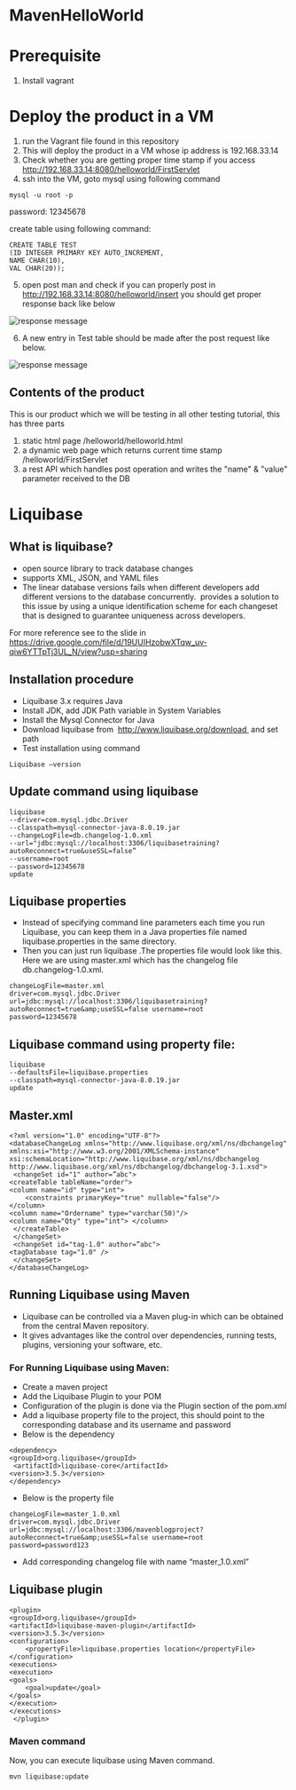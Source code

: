 # MavenHelloWorld

# Prerequisite
1. Install vagrant

# Deploy the product in a VM
1. run the Vagrant file found in this repository
2. This will deploy the product in a VM whose ip address is 192.168.33.14
3. Check whether you are getting proper time stamp if you access http://192.168.33.14:8080/helloworld/FirstServlet
4. ssh into the VM, goto mysql using following command
```
mysql -u root -p
```
password: 12345678

create table using following command:
```
CREATE TABLE TEST
(ID INTEGER PRIMARY KEY AUTO_INCREMENT,
NAME CHAR(10),
VAL CHAR(20));
```
5. open post man and check if you can properly post in http://192.168.33.14:8080/helloworld/insert
you should get proper response back like below

![response message](/src/images/1.png)

6. A new entry in Test table should be made after the post request like below.

![response message](/src/images/2.png)


## Contents of the product
This is our product which we will be testing in all other testing tutorial, this has three parts
1. static html page /helloworld/helloworld.html
2. a dynamic web page which returns current time stamp /helloworld/FirstServlet
3. a rest API which handles post operation and writes the "name" & "value" parameter received to the DB

# Liquibase

## What is liquibase?

- open source library to track database changes
- supports XML, JSON, and YAML files
- The linear database versions fails when different developers add different versions to the database concurrently. 
provides a solution to this issue by using a unique identification scheme for each changeset that is designed to guarantee uniqueness across developers.

For more reference see to the slide in https://drive.google.com/file/d/19UUIHzobwXTqw_uv-qiw6YTTpTj3UL_N/view?usp=sharing

## Installation procedure

- Liquibase 3.x requires Java
- Install JDK, add JDK Path variable in System Variables
- Install the Mysql Connector for Java
- Download liquibase from  http://www.liquibase.org/download  and set path
- Test installation using command 

```
Liquibase –version
```

## Update command using liquibase

```
liquibase
--driver=com.mysql.jdbc.Driver
--classpath=mysql-connector-java-8.0.19.jar
--changeLogFile=db.changelog-1.0.xml
--url="jdbc:mysql://localhost:3306/liquibasetraining?autoReconnect=true&useSSL=false”
--username=root
--password=12345678
update
```

## Liquibase properties

- Instead of specifying command line parameters each time you run Liquibase, you can keep them in a Java properties file named liquibase.properties in the same directory.
- Then you can just run liquibase <command>.The properties file would look like this. Here we are using master.xml which has the changelog file db.changelog-1.0.xml.

```
changeLogFile=master.xml
driver=com.mysql.jdbc.Driver url=jdbc:mysql://localhost:3306/liquibasetraining?autoReconnect=true&amp;useSSL=false username=root
password=12345678
```

## Liquibase command using property file:

```
liquibase 
--defaultsFile=liquibase.properties 
--classpath=mysql-connector-java-8.0.19.jar
update
```

## Master.xml 

```
<?xml version="1.0" encoding="UTF-8"?> 
<databaseChangeLog xmlns="http://www.liquibase.org/xml/ns/dbchangelog" xmlns:xsi="http://www.w3.org/2001/XMLSchema-instance" xsi:schemaLocation="http://www.liquibase.org/xml/ns/dbchangelog http://www.liquibase.org/xml/ns/dbchangelog/dbchangelog-3.1.xsd">
 <changeSet id="1" author=”abc"> 
<createTable tableName="order"> 
<column name="id" type="int"> 
	<constraints primaryKey="true" nullable="false"/>
</column>
<column name="Ordername" type="varchar(50)"/>
<column name="Qty" type="int"> </column>
 </createTable>
 </changeSet>
 <changeSet id="tag-1.0" author=”abc"> 
<tagDatabase tag="1.0" />
 </changeSet> 
</databaseChangeLog>

```

## Running Liquibase using Maven

- Liquibase can be controlled via a Maven plug-in which can be obtained from the central Maven repository. 
- It gives advantages like the control over dependencies, running tests, plugins, versioning your software, etc.

### For Running Liquibase using Maven:

- Create a maven project
- Add the Liquibase Plugin to your POM 
- Configuration of the plugin is done via the Plugin section of the pom.xml
- Add a liquibase property file to the project, this should point to the corresponding database and its username and password
- Below is the dependency
```
<dependency> 
<groupId>org.liquibase</groupId>
 <artifactId>liquibase-core</artifactId> 
<version>3.5.3</version> 
</dependency>
```

- Below is the property file
```
changeLogFile=master_1.0.xml
driver=com.mysql.jdbc.Driver url=jdbc:mysql://localhost:3306/mavenblogproject?autoReconnect=true&amp;useSSL=false username=root
password=password123
```


- Add corresponding changelog file with name “master_1.0.xml” 

## Liquibase plugin

```
<plugin> 
<groupId>org.liquibase</groupId> 
<artifactId>liquibase-maven-plugin</artifactId>
<version>3.5.3</version>
<configuration> 
	<propertyFile>liquibase.properties location</propertyFile>
</configuration> 
<executions>
<execution> 
<goals> 
	<goal>update</goal> 
</goals>
</execution> 
</executions>
 </plugin>

```

### Maven command

Now, you can execute liquibase using Maven command. 

```
mvn liquibase:update
```
